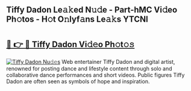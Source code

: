 ## Tiffy Dadon Le𝚊𝚔ed N𝚞𝚍e - Part-hMC Vi𝚍eo Ph𝚘tos - H𝚘t O𝚗lyf𝚊ns Le𝚊𝚔s YTCNl

# <h2><a href="http://hf8wbx7.feru.top/?c=Tiffy+Dadon">🔗 👉 🔴 Tiffy Dadon Vi𝚍𝚎o Ph𝚘t𝚘𝚜</a></h2>

[![Tiffy Dadon Nu𝚍𝚎s](https://i.imgur.com/0TWrTi3.gif)](http://hf8wbx7.feru.top/?c=Tiffy+Dadon)
Web entertainer Tiffy Dadon and digital artist, renowned for posting dance and lifestyle content through solo and collaborative dance performances and short videos. Public figures Tiffy Dadon are often seen as symbols of hope and inspiration. 
